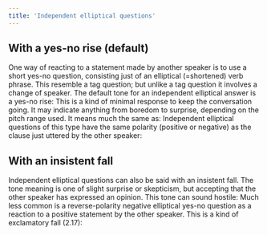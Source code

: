 ```yaml
---
title: 'Independent elliptical questions'
---
```


<script>
  import Audio from '$lib/Audio.svelte'
  import AudioWrapper from '$lib/AudioWrapper.svelte'
  import Naudio from '$lib/Naudio.svelte'
</script>

## With a yes-no rise (default)

One way of reacting to a statement made by another speaker is to use a short yes-no question, consisting just of an elliptical (=shortened) verb phrase. This resemble a tag question; but unlike a tag question it involves a change of speaker. The default tone for an independent elliptical answer is a yes-no rise:
<AudioWrapper>
<Audio 
  sentence="?? I'm *thinking of taking a \break. <br> - /Are you?" 
  nuclei="{['break', 'Are']}" 
  url="2-15" 
  start=2
  end=5
/>
</AudioWrapper>
<Naudio
  sentence="?? He's *just seen \Peter. <br> - /Has he?"
  nuclei="{['Pe', 'Has']}" 
/>
This is a kind of minimal response to keep the conversation going. It may indicate anything from boredom to surprise, depending on the pitch range used. It means much the same as:
<Naudio
  sentence="He's *just seen \Peter. <br> - /Really?"
  nuclei="{['Pe', 'Real']}" 
/>
Independent elliptical questions of this type have the same polarity (positive or negative) as the clause just uttered by the other speaker:
<Naudio
  sentence="?? It *wasn't very \/good. <br> - /Wasn't it? <br><br> ?? They *didn't have any \bread. <br> - /Didn't they?"
  nuclei="{['good', 'Was', 'bread', 'Did']}" 
/>
<AudioWrapper>
<Audio
  sentence="?? She \*wont' be at all \/pleased. <br> - /Won't she? <br> ?? \No, | she \won't"
  nuclei="{['pleased', 'Won\'t', 'No', 'won\'t']}"
  url="2-15"
  start=7
  end=12
/>
</AudioWrapper>

## With an insistent fall

Independent elliptical questions can also be said with an insistent fall. The tone meaning is one of slight surprise or skepticism, but accepting that the other speaker has expressed an opinion. This tone can sound hostile:
<AudioWrapper>
<Audio
  sentence="?? I *really \like it here. <br> - \Do you? (I was a*fraid you \wouldn't.) "
  nuclei="{['like', 'Do', 'would']}"
  url="2-15"
  start=13
  end=19
/>
</AudioWrapper>
<Naudio
  sentence="?? Well, it's \over | /now. <br> - But \is it? (Per'haps it \/isn't over, | after \all.) <br><br> ?? There's *nothing wrong with \/greed. <br> - \Isn't there? (I don't a\gree with you.)"
  nuclei="{['over', 'now', 'is', 'all', 'greed', 'Is', 'gree']}" 
/>
Much less common is a reverse-polarity negative elliptical yes-no question as a reaction to a positive statement by the other speaker. This is a kind of exclamatory fall (2.17):
<Naudio
  sentence="?? We *really \thrashed them | \/this time. <br> - \Didn't we just!"
  nuclei="{['thrashed', 'this', 'Did']}" 
/>
<AudioWrapper>
<Audio
sentence="?? Her daughter's awfully \/clever. <br> - Yes, | \isn't she!"
nuclei="{['clev', 'Yes', 'is']}"
url="2-15"
start=20
end=26
/>
</AudioWrapper>
